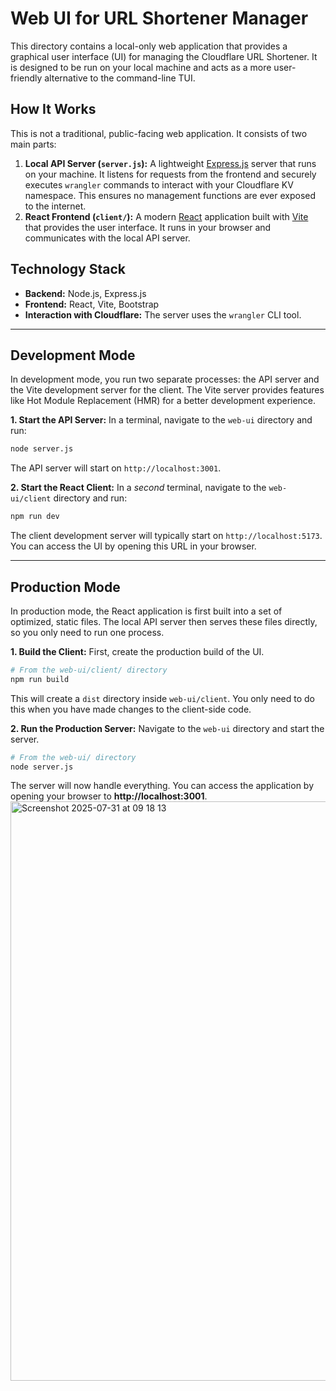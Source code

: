 # Web UI for URL Shortener Manager

This directory contains a local-only web application that provides a graphical user interface (UI) for managing the Cloudflare URL Shortener. It is designed to be run on your local machine and acts as a more user-friendly alternative to the command-line TUI.

## How It Works

This is not a traditional, public-facing web application. It consists of two main parts:

1.  **Local API Server (`server.js`):** A lightweight [Express.js](https://expressjs.com/) server that runs on your machine. It listens for requests from the frontend and securely executes `wrangler` commands to interact with your Cloudflare KV namespace. This ensures no management functions are ever exposed to the internet.
2.  **React Frontend (`client/`):** A modern [React](https://react.dev/) application built with [Vite](https://vitejs.dev/) that provides the user interface. It runs in your browser and communicates with the local API server.

## Technology Stack

-   **Backend:** Node.js, Express.js
-   **Frontend:** React, Vite, Bootstrap
-   **Interaction with Cloudflare:** The server uses the `wrangler` CLI tool.

---

## Development Mode

In development mode, you run two separate processes: the API server and the Vite development server for the client. The Vite server provides features like Hot Module Replacement (HMR) for a better development experience.

**1. Start the API Server:**
In a terminal, navigate to the `web-ui` directory and run:
```bash
node server.js
```
The API server will start on `http://localhost:3001`.

**2. Start the React Client:**
In a *second* terminal, navigate to the `web-ui/client` directory and run:
```bash
npm run dev
```
The client development server will typically start on `http://localhost:5173`. You can access the UI by opening this URL in your browser.

---

## Production Mode

In production mode, the React application is first built into a set of optimized, static files. The local API server then serves these files directly, so you only need to run one process.

**1. Build the Client:**
First, create the production build of the UI.
```bash
# From the web-ui/client/ directory
npm run build
```
This will create a `dist` directory inside `web-ui/client`. You only need to do this when you have made changes to the client-side code.

**2. Run the Production Server:**
Navigate to the `web-ui` directory and start the server.
```bash
# From the web-ui/ directory
node server.js
```
The server will now handle everything. You can access the application by opening your browser to **http://localhost:3001**.
<img width="1049" height="927" alt="Screenshot 2025-07-31 at 09 18 13" src="https://github.com/user-attachments/assets/fc8cfb81-3158-47e6-9f3b-c95bbad2037f" />
